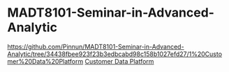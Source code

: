 # MADT8101-Seminar-in-Advanced-Analytic     
https://github.com/Pinnun/MADT8101-Seminar-in-Advanced-Analytic/tree/34438fbee923f23b3edbcabd98c158b1027efd27/1%20Customer%20Data%20Platform
[Customer Data Platform](https://img.shields.io/badge/CDP-yellow)
